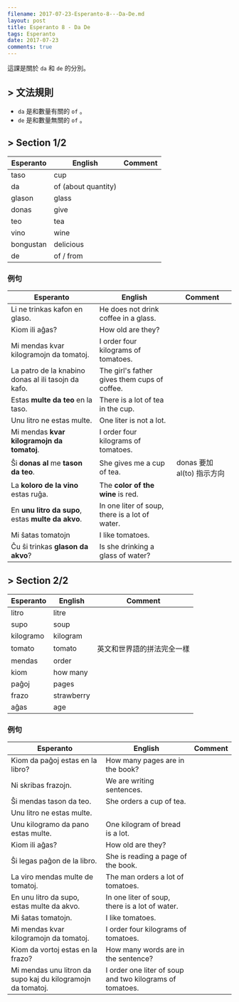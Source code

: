 ```yaml
---
filename: 2017-07-23-Esperanto-8---Da-De.md
layout: post
title: Esperanto 8 - Da De
tags: Esperanto
date: 2017-07-23
comments: true
---
```

這課是關於 `da` 和 `de` 的分別。

## > 文法規則
* `da` 是和數量有關的 `of` 。
* `de` 是和數量無關的 `of` 。

## > Section 1/2

|Esperanto|English|Comment|
|---|---|---|
|taso|cup||
|da|of (about quantity)||
|glason|glass||
|donas|give||
|teo|tea||
|vino|wine||
|bongustan|delicious||
|de|of / from||

### 例句

|Esperanto|English|Comment|
|---|---|---|
|Li ne trinkas kafon en glaso.|He does not drink coffee in a glass.||
|Kiom ili aĝas?|How old are they?||
|Mi mendas kvar kilogramojn da tomatoj.|I order four kilograms of tomatoes.||
|La patro de la knabino donas al ili tasojn da kafo.|The girl's father gives them cups of coffee.||
|Estas **multe da teo** en la taso.|There is a lot of tea in the cup.||
|Unu litro ne estas multe.|One liter is not a lot.||
|Mi mendas **kvar kilogramojn da tomatoj**.|I order four kilograms of tomatoes.||
|Ŝi **donas al** me **tason da teo**.|She gives me a cup of tea.|donas 要加 al(to) 指示方向|
|La **koloro de la vino** estas ruĝa.|The **color of the wine** is red.||
|En **unu litro da supo**, estas **multe da akvo**.|In one liter of soup, there is a lot of water.||
|Mi ŝatas tomatojn|I like tomatoes.||
|Ĉu ŝi trinkas **glason da akvo**?|Is she drinking a glass of water?||

## > Section 2/2

|Esperanto|English|Comment|
|---|---|---|
|litro|litre||
|supo|soup||
|kilogramo|kilogram||
|tomato|tomato|英文和世界語的拼法完全一樣|
|mendas|order||
|kiom|how many||
|paĝoj|pages||
|frazo|strawberry||
|aĝas|age||

### 例句

|Esperanto|English|Comment|
|---|---|---|
|Kiom da paĝoj estas en la libro?|How many pages are in the book?||
|Ni skribas frazojn.|We are writing sentences.||
|Ŝi mendas tason da teo.|She orders a cup of tea.||
|Unu litro ne estas multe.||
|Unu kilogramo da pano estas multe.|One kilogram of bread is a lot.||
|Kiom ili aĝas?|How old are they?||
|Ŝi legas paĝon de la libro.|She is reading a page of the book.||
|La viro mendas multe de tomatoj.|The man orders a lot of tomatoes.||
|En unu litro da supo, estas multe da akvo.|In one liter of soup, there is a lot of water.||
|Mi ŝatas tomatojn.|I like tomatoes.||
|Mi mendas kvar kilogramojn da tomatoj.|I order four kilograms of tomatoes.||
|Kiom da vortoj estas en la frazo?|How many words are in the sentence?||
|Mi mendas unu litron da supo kaj du kilogramojn da tomatoj.|I order one liter of soup and two kilograms of tomatoes.||
